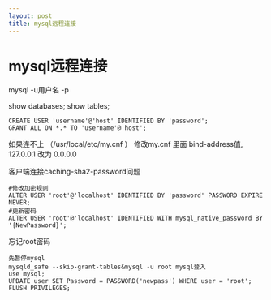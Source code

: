 ```yaml
---
layout: post
title: mysql远程连接
---
```


mysql远程连接
============

mysql -u用户名 -p

show databases;
show tables;

```
CREATE USER 'username'@'host' IDENTIFIED BY 'password';
GRANT ALL ON *.* TO 'username'@'host';
```

如果连不上
（/usr/local/etc/my.cnf ）
修改my.cnf 里面 bind-address值, 127.0.0.1 改为 0.0.0.0

客户端连接caching-sha2-password问题
```
#修改加密规则 
ALTER USER 'root'@'localhost' IDENTIFIED BY 'password' PASSWORD EXPIRE NEVER; 
#更新密码
ALTER USER 'root'@'localhost' IDENTIFIED WITH mysql_native_password BY '{NewPassword}';
```

忘记root密码
```
先暂停mysql
mysqld_safe --skip-grant-tables&mysql -u root mysql登入
use mysql;
UPDATE user SET Password = PASSWORD('newpass') WHERE user = 'root';
FLUSH PRIVILEGES;
```
